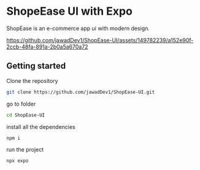 # ShopeEase UI with Expo

ShopEase is an e-commerce app ui with modern design. 

https://github.com/jawadDev1/ShopEase-UI/assets/149782239/a152e90f-2ccb-48fa-891a-2b0a5a670a72

## Getting started

Clone the repository


```bash
git clone https://github.com/jawadDev1/ShopEase-UI.git
```

go to folder

```bash
cd ShopEase-UI
```
install all the dependencies

```bash
npm i
```

run the project

```bash
npx expo
```

